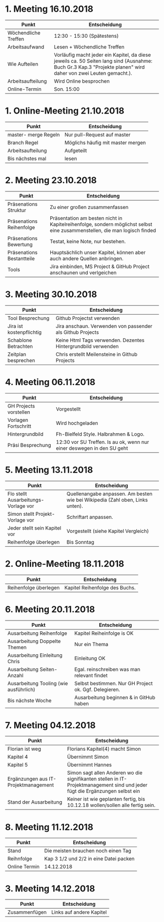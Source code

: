 # 1. Meeting 16.10.2018

Punkt | Entscheidung 
-------- | -------- 
Wöchendliche Treffen   | 12:30 - 15:30 (Spätestens)   
Arbeitsaufwand   | Lesen + Wöchendliche Treffen  
Wie Aufteilen   | Vorläufig macht jeder ein Kapitel, da diese jeweils ca. 50 Seiten lang sind (Ausnahme: Buch Gr.3 Kap.3 "Projekte planen" wird daher von zwei Leuten gemacht.).
Arbeitsaufteilung   | Wird Online besprochen
Online-Termin   | Son. 15:00 


# 1. Online-Meeting 21.10.2018

Punkt | Entscheidung 
-------- | -------- 
master- merge Regeln |  Nur pull-Request auf master
Branch Regel   | Möglichs häufig mit master mergen
Arbeitsaufteilung   | Aufgeteilt
Bis nächstes mal   | lesen


# 2. Meeting 23.10.2018

Punkt | Entscheidung 
-------- | -------- 
Präsenations Struktur   | Zu einer großen zusammenfassen 
Präsenations Reihenfolge   | Präsentation am besten nicht in Kapitelreihenfolge, sondern möglichst selbst eine zusammenstellen, die man logisch finded
Präsenations Bewertung   | Testat, keine Note, nur bestehen.
Präsenations Bestantteile   | Hauptsächlich unser Kapitel, können aber auch andere Quellen anbringen.
Tools  | Jira einbinden, MS Project & GitHub Project anschaunen und verlgeichen  


# 3. Meeting 30.10.2018

Punkt | Entscheidung  
-------- | -------- 
Tool Besprechung   |  Github Projectst verwenden
Jira ist kostenpflichtig | Jira anschaun. Verwenden von passender als Github Projects
Schablone Betrachten | Keine Html Tags verwenden. Dezentes Hintergrundbild verwenden
Zeitplan besprechen | Chris erstellt Meilensteine in Github Projects

  

# 4. Meeting 06.11.2018

Punkt | Entscheidung  
-------- | -------- 
GH Projects vorstellen | Vorgestellt
Vorlagen Fortschritt   | Wird hochgeladen  
Hintergrundbild | Fh-Bielfeld Style. Halbrahmen & Logo.
Präsi Besprechung | 12:30 vor SU Treffen. Is au ok, wenn nur einer deswegen in den SU geht 

# 5. Meeting 13.11.2018

Punkt | Entscheidung  
-------- | --------  
Flo stellt Ausarbeitungs- Vorlage vor | Quellenangabe anpassen. Am besten wie bei Wikipedia (Zahl oben, Links unten).   
Simon stellt Projekt-Vorlage vor | Schriftart anpassen. 
Jeder stellt sein Kapitel vor | Vorgestellt (siehe Kapitel Vergleich)  
Reihenfolge überlegen | Bis Sonntag    

# 2. Online-Meeting 18.11.2018

Punkt | Entscheidung  
-------- | --------  
Reihenfolge überlegen | Kapitel Reihenfolge des Buchs. 


# 6. Meeting 20.11.2018

Punkt | Entscheidung  
-------- | --------  
Ausarbeitung Reihenfolge | Kapitel Reiheinfolge is OK
Ausarbeitung Doppelte Themen | Nur ein Thema
Ausarbeitung Einleitung Chris | Einleitung OK 
Ausarbeitung Seiten-Anzahl | Egal. reinschreiben was man relevant findet
Ausarbeitung Tooling (wie ausführlich) | Selbst bestimmen. Nur GH Project ok. Ggf. Delegieren.
Bis nächste Woche | Ausarbeitung beginnen & in GitHub haben


# 7. Meeting 04.12.2018

Punkt | Entscheidung  
-------- | --------  
Florian ist weg | Florians Kapitel(4) macht Simon
Kapitel 4 | Übernimmt Simon
Kapitel 5 | Übernimmt Hannes
Ergänzungen aus IT-Projektmanagement |  Simon sagt allen Anderen wo die signifikanten stellen in IT-Projektmanagement sind und jeder fügt die Ergänzungen selbst ein
Stand der Ausarbeitung | Keiner ist wie geplanten fertig, bis 10.12.18 wollen/sollen alle fertig sein.

# 8. Meeting 11.12.2018

Punkt | Entscheidung  
-------- | --------  
Stand | Die meisten brauchen noch einen Tag
Reihnfolge |  Kap 3 1/2 und 2/2 in eine Datei packen
Online Termin |  14.12.2018


# 3. Meeting 14.12.2018

Punkt | Entscheidung  
-------- | --------  
Zusammenfügen | Links auf andere Kapitel

